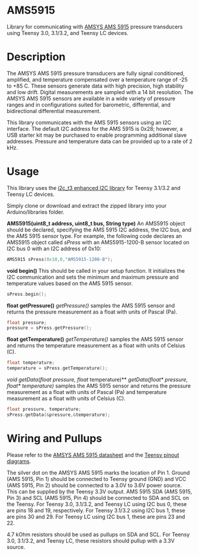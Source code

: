 # AMS5915
Library for communicating with [AMSYS AMS 5915](http://www.amsys.info/products/ams5915.htm) pressure transducers using Teensy 3.0, 3.1/3.2, and Teensy LC devices.

# Description
The AMSYS AMS 5915 pressure transducers are fully signal conditioned, amplified, and temperature compensated over a temperature range of -25 to +85 C. These sensors generate data with high precision, high stability and low drift. Digital measurements are sampled with a 14 bit resolution. The AMSYS AMS 5915 sensors are available in a wide variety of pressure ranges and in configurations suited for barometric, differential, and bidirectional differential measurement.

This library communicates with the AMS 5915 sensors using an I2C interface. The default I2C address for the AMS 5915 is 0x28; however, a USB starter kit may be purchased to enable programming additional slave addresses. Pressure and temperature data can be provided up to a rate of 2 kHz.

# Usage
This library uses the [i2c_t3 enhanced I2C library](https://github.com/nox771/i2c_t3) for Teensy 3.1/3.2 and Teensy LC devices.

Simply clone or download and extract the zipped library into your Arduino/libraries folder.

**AMS5915(uint8_t address, uint8_t bus, String type)**
An AMS5915 object should be declared, specifying the AMS 5915 I2C address, the I2C bus, and the AMS 5915 sensor type. For example, the following code declares an AMS5915 object called *sPress* with an AMS5915-1200-B sensor located on I2C bus 0 with an I2C address of 0x10:

```C++
AMS5915 sPress(0x10,0,"AMS5915-1200-B");
```

**void begin()**
This should be called in your setup function. It initializes the I2C communication and sets the minimum and maximum pressure and temperature values based on the AMS 5915 sensor.

```C++
sPress.begin();
```

**float getPressure()**
*getPressure()* samples the AMS 5915 sensor and returns the pressure measurement as a float with units of Pascal (Pa).

```C++
float pressure;
pressure = sPress.getPressure();
```

**float getTemperature()**
*getTemperature()* samples the AMS 5915 sensor and returns the temperature measurement as a float with units of Celsius (C).

```C++
float temperature;
temperature = sPress.getTemperature();
```

**void getData(float* pressure, float* temperature)**
*getData(float&ast; pressure, float&ast; temperature)* samples the AMS 5915 sensor and returns the pressure measurement as a float with units of Pascal (Pa) and temperature measurement as a float with units of Celsius (C).

```C++
float pressure, temperature;
sPress.getData(&pressure,&temperature);
```

# Wiring and Pullups
Please refer to the [AMSYS AMS 5915 datasheet](http://www.analogmicro.de/_pages/sens/ams5915/ams5915_data_sheet.pdf) and the [Teensy pinout diagrams](https://www.pjrc.com/teensy/pinout.html).

The silver dot on the AMSYS AMS 5915 marks the location of Pin 1. Ground (AMS 5915, Pin 1) should be connected to Teensy ground (GND) and VCC (AMS 5915, Pin 2) should be connected to a 3.0V to 3.6V power source. This can be supplied by the Teensy 3.3V output. AMS 5915 SDA (AMS 5915, Pin 3) and SCL (AMS 5915, Pin 4) should be connected to SDA and SCL on the Teensy. For Teensy 3.0, 3.1/3.2, and Teensy LC using I2C bus 0, these are pins 18 and 19, respectively. For Teensy 3.1/3.2 using I2C bus 1, these are pins 30 and 29. For Teensy LC using I2C bus 1, these are pins 23 and 22.

4.7 kOhm resistors should be used as pullups on SDA and SCL. For Teensy 3.0, 3.1/3.2, and Teensy LC, these resistors should pullup with a 3.3V source.
